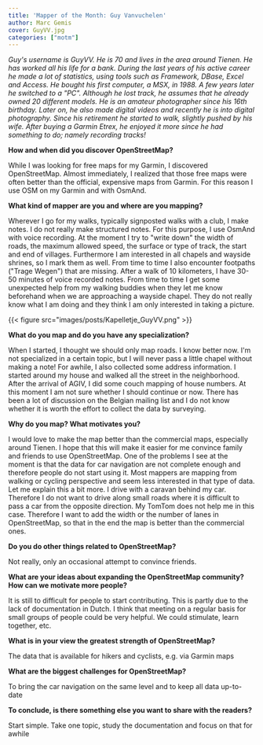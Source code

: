 ```yaml
---
title: 'Mapper of the Month: Guy Vanvuchelen'
author: Marc Gemis
cover: GuyVV.jpg
categories: ["motm"]
---
```


_Guy's username is GuyVV. He is 70 and lives in the area around Tienen. He has worked all his life for a bank. During the last years of his active career he made a lot of statistics, using tools such as Framework, DBase, Excel and Access. He bought his first computer, a MSX, in 1988. A few years later he switched to a "PC". Although he lost track, he assumes that he already owned 20 different models. He is an amateur photographer since his 16th birthday. Later on, he also made digital videos and recently he is into digital photography. Since his retirement he started to walk, slightly pushed by his wife. After buying a Garmin Etrex, he enjoyed it more since he had something to do; namely recording tracks!_

**How and when did you discover OpenStreetMap?**

While I was looking for free maps for my Garmin, I discovered OpenStreetMap. Almost immediately, I realized that those free maps were often better than the official, expensive maps from Garmin. For this reason I use OSM on my Garmin and with OsmAnd.

**What kind of mapper are you and where are you mapping?**

Wherever I go for my walks, typically signposted walks with a club, I make notes. I do not really make structured notes. For this purpose, I use OsmAnd with voice recording. At the moment I try to "write down" the width of roads, the maximum allowed speed, the surface or type of track, the start and end of villages. Furthermore I am interested in all chapels and wayside shrines, so I mark them as well. From time to time I also encounter footpaths ("Trage Wegen") that are missing. After a walk of 10 kilometers, I have 30-50 minutes of voice recorded notes. From time to time I get some unexpected help from my walking buddies when they let me know beforehand when we are approaching a wayside chapel. They do not really know what I am doing and they think I am only interested in taking a picture.

{{< figure src="images/posts/Kapelletje_GuyVV.png" >}}

**What do you map and do you have any specialization?**

When I started, I thought we should only map roads. I know better now. I'm not specialized in a certain topic, but I will never pass a little chapel without making a note! For awhile, I also collected some address information. I started around my house and walked all the street in the neighborhood. After the arrival of AGIV, I did some couch mapping of house numbers. At this moment I am not sure whether I should continue or now. There has been a lot of discussion on the Belgian mailing list and I do not know whether it is worth the effort to collect the data by surveying.

**Why do you map? What motivates you?**

I would love to make the map better than the commercial maps, especially around Tienen. I hope that this will make it easier for me convince family and friends to use OpenStreetMap. One of the problems I see at the moment is that the data for car navigation are not complete enough and therefore people do not start using it. Most mappers are mapping from walking or cycling perspective and seem less interested in that type of data. Let me explain this a bit more. I drive with a caravan behind my car. Therefore I do not want to drive along small roads where it is difficult to pass a car from the opposite direction. My TomTom does not help me in this case. Therefore I want to add the width or the number of lanes in OpenStreetMap, so that in the end the map is better than the commercial ones.

**Do you do other things related to OpenStreetMap?**

Not really, only an occasional attempt to convince friends.

**What are your ideas about expanding the OpenStreetMap community? How can we motivate more people?**

It is still to difficult for people to start contributing. This is partly due to the lack of documentation in Dutch. I think that meeting on a regular basis for small groups of people could be very helpful. We could stimulate, learn together, etc.

**What is in your view the greatest strength of OpenStreetMap?**

The data that is available for hikers and cyclists, e.g. via Garmin maps

**What are the biggest challenges for OpenStreetMap?**

To bring the car navigation on the same level and to keep all data up-to-date

**To conclude, is there something else you want to share with the readers?**

Start simple. Take one topic, study the documentation and focus on that for awhile
